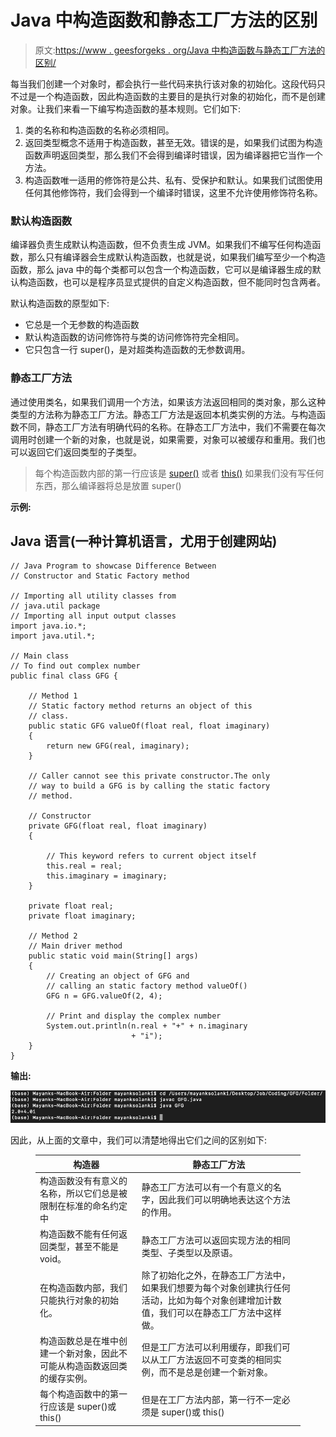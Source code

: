 # Java 中构造函数和静态工厂方法的区别

> 原文:[https://www . geesforgeks . org/Java 中构造函数与静态工厂方法的区别/](https://www.geeksforgeeks.org/difference-between-constructor-and-static-factory-method-in-java/)

每当我们创建一个对象时，都会执行一些代码来执行该对象的初始化。这段代码只不过是一个构造函数，因此构造函数的主要目的是执行对象的初始化，而不是创建对象。让我们来看一下编写构造函数的基本规则。它们如下:

1.  类的名称和构造函数的名称必须相同。
2.  返回类型概念不适用于构造函数，甚至无效。错误的是，如果我们试图为构造函数声明返回类型，那么我们不会得到编译时错误，因为编译器把它当作一个方法。
3.  构造函数唯一适用的修饰符是公共、私有、受保护和默认。如果我们试图使用任何其他修饰符，我们会得到一个编译时错误，这里不允许使用修饰符名称。

### 默认构造函数

编译器负责生成默认构造函数，但不负责生成 JVM。如果我们不编写任何构造函数，那么只有编译器会生成默认构造函数，也就是说，如果我们编写至少一个构造函数，那么 java 中的每个类都可以包含一个构造函数，它可以是编译器生成的默认构造函数，也可以是程序员显式提供的自定义构造函数，但不能同时包含两者。

默认构造函数的原型如下:

*   它总是一个无参数的构造函数
*   默认构造函数的访问修饰符与类的访问修饰符完全相同。
*   它只包含一行 super()，是对超类构造函数的无参数调用。

### 静态工厂方法

通过使用类名，如果我们调用一个方法，如果该方法返回相同的类对象，那么这种类型的方法称为静态工厂方法。静态工厂方法是返回本机类实例的方法。与构造函数不同，静态工厂方法有明确代码的名称。在静态工厂方法中，我们不需要在每次调用时创建一个新的对象，也就是说，如果需要，对象可以被缓存和重用。我们也可以返回它们返回类型的子类型。

> 每个构造函数内部的第一行应该是 [super()](https://www.geeksforgeeks.org/super-keyword/) 或者 [this()](https://www.geeksforgeeks.org/difference-super-java/) 如果我们没有写任何东西，那么编译器将总是放置 super()

**示例:**

## Java 语言(一种计算机语言，尤用于创建网站)

```
// Java Program to showcase Difference Between
// Constructor and Static Factory method

// Importing all utility classes from
// java.util package
// Importing all input output classes
import java.io.*;
import java.util.*;

// Main class
// To find out complex number
public final class GFG {

    // Method 1
    // Static factory method returns an object of this
    // class.
    public static GFG valueOf(float real, float imaginary)
    {
        return new GFG(real, imaginary);
    }

    // Caller cannot see this private constructor.The only
    // way to build a GFG is by calling the static factory
    // method.

    // Constructor
    private GFG(float real, float imaginary)
    {

        // This keyword refers to current object itself
        this.real = real;
        this.imaginary = imaginary;
    }

    private float real;
    private float imaginary;

    // Method 2
    // Main driver method
    public static void main(String[] args)
    {
        // Creating an object of GFG and
        // calling an static factory method valueOf()
        GFG n = GFG.valueOf(2, 4);

        // Print and display the complex number
        System.out.println(n.real + "+" + n.imaginary
                           + "i");
    }
}
```

**输出:**

![](img/5fdf6c58c8fc428f297587447298b61e.png)

因此，从上面的文章中，我们可以清楚地得出它们之间的区别如下:

<figure class="table">

| 构造器 | 静态工厂方法 |
| --- | --- |
| 构造函数没有有意义的名称，所以它们总是被限制在标准的命名约定中 | 静态工厂方法可以有一个有意义的名字，因此我们可以明确地表达这个方法的作用。 |
| 构造函数不能有任何返回类型，甚至不能是 void。 | 静态工厂方法可以返回实现方法的相同类型、子类型以及原语。 |
| 在构造函数内部，我们只能执行对象的初始化。 | 除了初始化之外，在静态工厂方法中，如果我们想要为每个对象创建执行任何活动，比如为每个对象创建增加计数值，我们可以在静态工厂方法中这样做。 |
| 构造函数总是在堆中创建一个新对象，因此不可能从构造函数返回类的缓存实例。 | 但是工厂方法可以利用缓存，即我们可以从工厂方法返回不可变类的相同实例，而不是总是创建一个新对象。 |
| 每个构造函数中的第一行应该是 super()或 this() | 但是在工厂方法内部，第一行不一定必须是 super()或 this() |

</figure>